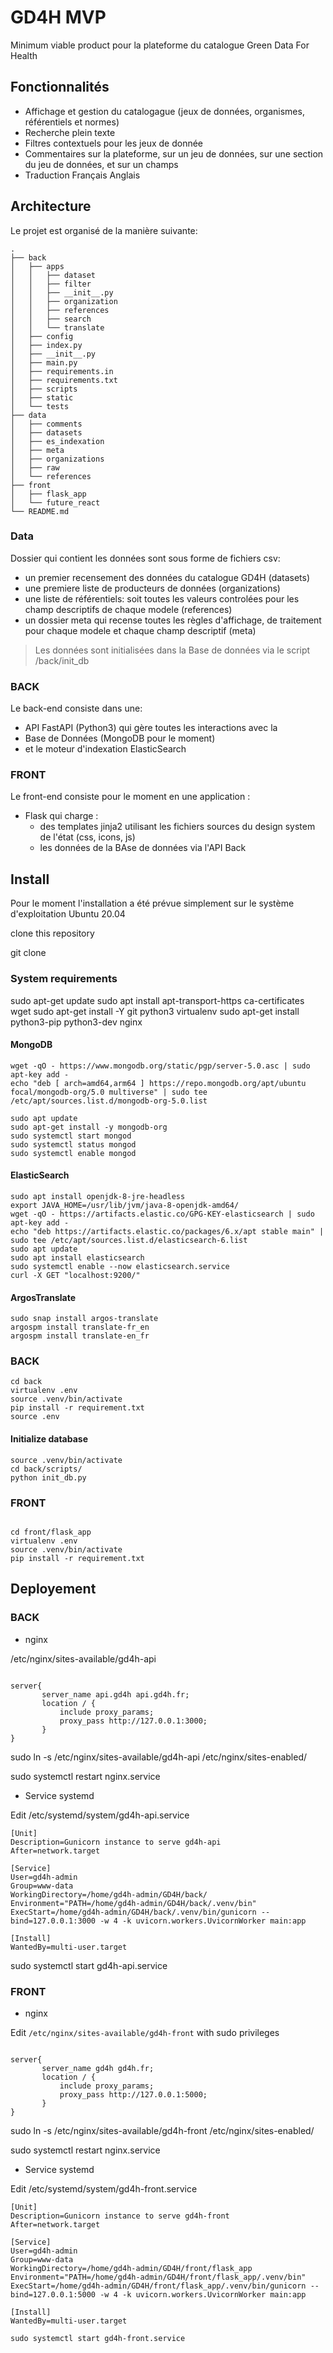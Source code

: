 # GD4H MVP

Minimum viable product pour la plateforme du catalogue Green Data For Health

## Fonctionnalités

- Affichage et gestion du catalogague (jeux de données, organismes, référentiels et normes)
- Recherche plein texte 
- Filtres contextuels pour les jeux de donnée
- Commentaires sur la plateforme, sur un jeu de données, sur une section du jeu de données, et sur un champs
- Traduction Français Anglais

## Architecture

Le projet est organisé de la manière suivante:
```
.
├── back
│   ├── apps
│   │   ├── dataset
│   │   ├── filter
│   │   ├── __init__.py
│   │   ├── organization
│   │   ├── references
│   │   ├── search
│   │   └── translate
│   ├── config
│   ├── index.py
│   ├── __init__.py
│   ├── main.py
│   ├── requirements.in
│   ├── requirements.txt
│   ├── scripts
│   ├── static
│   └── tests
├── data
│   ├── comments
│   ├── datasets
│   ├── es_indexation
│   ├── meta
│   ├── organizations
│   ├── raw
│   └── references
├── front
│   ├── flask_app
│   └── future_react
└── README.md
```

### Data

Dossier qui contient les données sont sous forme de fichiers csv:

- un premier recensement des données du catalogue GD4H (datasets)
- une premiere liste de producteurs de données (organizations)
- une liste de référentiels: soit toutes les valeurs controlées pour les champ descriptifs de chaque modele (references)
- un dossier meta qui recense toutes les règles d'affichage, de traitement pour chaque modele et chaque champ descriptif (meta)


> Les données sont initialisées dans la Base de données via le script /back/init_db

### BACK 

Le back-end consiste dans une:
- API FastAPI (Python3) qui gère toutes les interactions avec la 
- Base de Données (MongoDB pour le moment)
- et le moteur d'indexation ElasticSearch

### FRONT
  
Le front-end consiste pour le moment en une application :
- Flask qui charge :
  - des templates jinja2  utilisant les fichiers sources du design system de l'état (css, icons, js)
  - les données de la BAse de données via l'API Back


## Install

Pour le moment l'installation a été prévue simplement sur le système d'exploitation Ubuntu 20.04

clone this repository

git clone 

### System requirements

sudo apt-get update
sudo apt install apt-transport-https ca-certificates wget
sudo apt-get install -Y git python3 virtualenv
sudo apt-get install python3-pip python3-dev nginx

#### MongoDB

```
wget -qO - https://www.mongodb.org/static/pgp/server-5.0.asc | sudo apt-key add -
echo "deb [ arch=amd64,arm64 ] https://repo.mongodb.org/apt/ubuntu focal/mongodb-org/5.0 multiverse" | sudo tee /etc/apt/sources.list.d/mongodb-org-5.0.list

sudo apt update
sudo apt-get install -y mongodb-org
sudo systemctl start mongod
sudo systemctl status mongod
sudo systemctl enable mongod
```

#### ElasticSearch
```
sudo apt install openjdk-8-jre-headless
export JAVA_HOME=/usr/lib/jvm/java-8-openjdk-amd64/
wget -qO - https://artifacts.elastic.co/GPG-KEY-elasticsearch | sudo apt-key add -
echo "deb https://artifacts.elastic.co/packages/6.x/apt stable main" | sudo tee /etc/apt/sources.list.d/elasticsearch-6.list
sudo apt update
sudo apt install elasticsearch
sudo systemctl enable --now elasticsearch.service
curl -X GET "localhost:9200/"
```

#### ArgosTranslate
```
sudo snap install argos-translate
argospm install translate-fr_en
argospm install translate-en_fr
```

### BACK

```
cd back
virtualenv .env
source .venv/bin/activate
pip install -r requirement.txt
source .env
```
#### Initialize database

```
source .venv/bin/activate
cd back/scripts/
python init_db.py
```

### FRONT

```

cd front/flask_app
virtualenv .env
source .venv/bin/activate
pip install -r requirement.txt
```


## Deployement

### BACK

* nginx 

/etc/nginx/sites-available/gd4h-api

```

server{
       server_name api.gd4h api.gd4h.fr;
       location / {
           include proxy_params;
           proxy_pass http://127.0.0.1:3000;
       }
}
```
sudo ln -s /etc/nginx/sites-available/gd4h-api /etc/nginx/sites-enabled/


sudo systemctl restart nginx.service


* Service systemd
  
Edit /etc/systemd/system/gd4h-api.service

```
[Unit]
Description=Gunicorn instance to serve gd4h-api
After=network.target

[Service]
User=gd4h-admin
Group=www-data
WorkingDirectory=/home/gd4h-admin/GD4H/back/
Environment="PATH=/home/gd4h-admin/GD4H/back/.venv/bin"
ExecStart=/home/gd4h-admin/GD4H/back/.venv/bin/gunicorn --bind=127.0.0.1:3000 -w 4 -k uvicorn.workers.UvicornWorker main:app

[Install]
WantedBy=multi-user.target
```

sudo systemctl start gd4h-api.service


### FRONT


* nginx 

Edit  `/etc/nginx/sites-available/gd4h-front` with sudo privileges

```

server{
       server_name gd4h gd4h.fr;
       location / {
           include proxy_params;
           proxy_pass http://127.0.0.1:5000;
       }
}
```
sudo ln -s /etc/nginx/sites-available/gd4h-front /etc/nginx/sites-enabled/


sudo systemctl restart nginx.service


* Service systemd
  
Edit /etc/systemd/system/gd4h-front.service

```
[Unit]
Description=Gunicorn instance to serve gd4h-front
After=network.target

[Service]
User=gd4h-admin
Group=www-data
WorkingDirectory=/home/gd4h-admin/GD4H/front/flask_app
Environment="PATH=/home/gd4h-admin/GD4H/front/flask_app/.venv/bin"
ExecStart=/home/gd4h-admin/GD4H/front/flask_app/.venv/bin/gunicorn --bind=127.0.0.1:5000 -w 4 -k uvicorn.workers.UvicornWorker main:app

[Install]
WantedBy=multi-user.target
```

`sudo systemctl start gd4h-front.service`